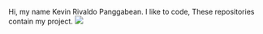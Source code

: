 Hi, my name Kevin Rivaldo Panggabean. I like to code, These repositories contain my project.
<img src=”https://cdn.discordapp.com/attachments/825254992070836254/885727345070211112/fullstack.gif”>
